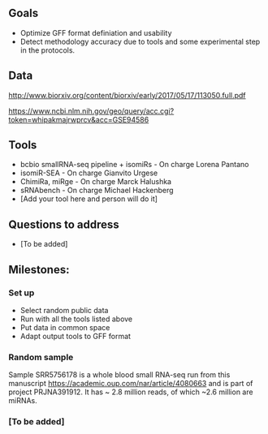 ## Goals

* Optimize GFF format definiation and usability
* Detect methodology accuracy due to tools and some experimental step in the protocols.

## Data

http://www.biorxiv.org/content/biorxiv/early/2017/05/17/113050.full.pdf

https://www.ncbi.nlm.nih.gov/geo/query/acc.cgi?token=whipakmajrwprcv&acc=GSE94586

## Tools

* bcbio smallRNA-seq pipeline + isomiRs - On charge Lorena Pantano
* isomiR-SEA - On charge Gianvito Urgese
* ChimiRa, miRge - On charge Marck Halushka
* sRNAbench - On charge Michael Hackenberg
* [Add your tool here and person will do it]

## Questions to address

* [To be added]

## Milestones:

### Set up

* Select random public data
* Run with all the tools listed above
* Put data in common space
* Adapt output tools to GFF format

### Random sample

Sample SRR5756178 is a whole blood small RNA-seq run from this manuscript https://academic.oup.com/nar/article/4080663 and is part of project PRJNA391912.  It has ~ 2.8 million reads, of which ~2.6 million are miRNAs.

### [To be added]
